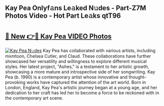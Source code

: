 ## Kay Pea Onlyf𝚊ns Le𝚊ked N𝚞des - Part-Z7M Photos Video - Hot Part Le𝚊ks qtT96

# <h2><a href="http://ac31559.deff.icu/?id=Kay+Pea">🔗 New 👉🔴 Kay Pea VIDEO Photos</a></h2>

[![Kay Pea N𝚞des](https://i.imgur.com/rIISA9y.gif)](http://ac31559.deff.icu/?id=Kay+Pea)
Kay Pea has collaborated with various artists, including mxmtoon, Chelsea Cutler, and Claud. These collaborations have further showcased her versatility and willingness to explore different musical styles. Her latest project, "Ashes," is a testament to her artistic growth, showcasing a more mature and introspective side of her songwriting. Kay Pea (b. 1990) is a contemporary artist whose innovative and thought-provoking works have captured the attention of the art world. Born in London, England, Kay Pea's artistic journey began at a young age, and her dedication to her craft has led her to become a force to be reckoned with in the contemporary art scene.
